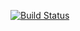[![Build Status](https://travis-ci.com/Sourc/Chess.svg?branch=master)](https://travis-ci.com/Sourc/Chess)